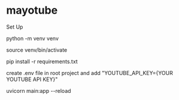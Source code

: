 # mayotube

Set Up

python -m venv venv

source venv/bin/activate

pip install -r requirements.txt

create .env file in root project and add 
"YOUTUBE_API_KEY={YOUR YOUTUBE API KEY}"

uvicorn main:app --reload
